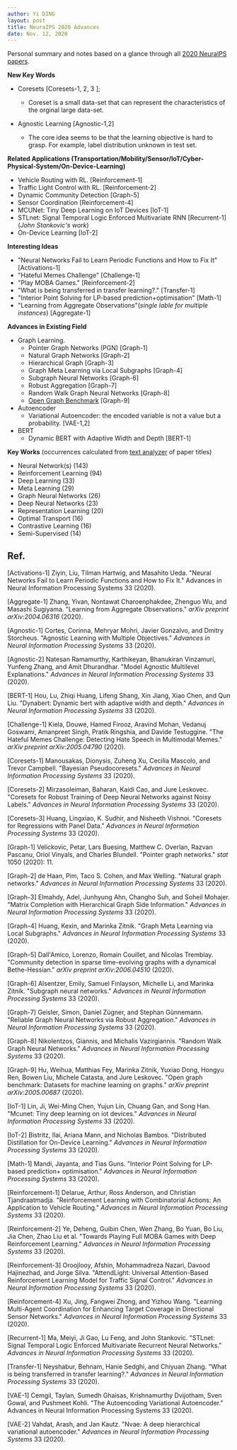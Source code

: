 ```yaml
---
author: Yi DING
layout: post
title: NeuraIPS 2020 Advances
date: Nov. 12, 2020
---
```


Personal summary and notes based on a glance through all [2020 NeuraIPS papers](https://proceedings.neurips.cc/paper/2020).

**New Key Words**

* Coresets [Coresets-1, 2, 3 ];
  
  * Coreset is a small data-set that can represent the characteristics of the orginal large data-set.
* Agnostic Learning [Agnostic-1,2]
  
  * The core idea seems to be that the learning objective is hard to grasp. For example, label distribution unknown in test set.

**Related Applications (Transportation/Mobility/Sensor/IoT/Cyber-Physical-System/On-Device-Learning)**

* Vehicle Routing with RL. [Reinforcement-1]
* Traffic Light Control with RL. [Reinforcement-2]
* Dynamic Community Detection [Graph-5]
* Sensor Coordination [Reinforcement-4]
* MCUNet: Tiny Deep Learning on IoT Devices [IoT-1]
* STLnet: Signal Temporal Logic Enforced Multivariate RNN [Recurrent-1] (*John Stankovic's work*)
* On-Device Learning [IoT-2]

**Interesting Ideas**

* "Neural Networks Fail to Learn Periodic Functions and How to Fix It" [Activations-1]
* "Hateful Memes Challenge" [Challenge-1]
* "Play MOBA Games." [Reinforcement-2]
* "What is being transferred in transfer learning?." [Transfer-1]
* "Interior Point Solving for LP-based prediction+optimisation" [Math-1]
* "Learning from Aggregate Observations"(*single lable for multiple instances*) [Aggregate-1]

**Advances in Existing Field**

* Graph Learning.
  * Pointer Graph Networks (PGN) [Graph-1]
  * Natural Graph Networks [Graph-2]
  * Hierarchical Graph [Graph-3]
  * Graph Meta Learning via Local Subgraphs [Graph-4]
  * Subgraph Neural Networks [Graph-6]
  * Robust Aggregation [Graph-7]
  * Random Walk Graph Neural Networks [Graph-8]
  * [Open Graph Benchmark](https://ogb.stanford.edu/) [Graph-9]
* Autoencoder
  * Variational Autoencoder: the encoded variable is not a value but a probability. [VAE-1,2]
* BERT
  * Dynamic BERT with Adaptive Width and Depth [BERT-1]

**Key Works** (occurrences calculated from [text analyzer](https://www.online-utility.org/text/analyzer.jsp) of paper titles)

* Neural Network(s) (143)
* Reinforcement Learning (94)
* Deep Learning (33)
* Meta Learning (29)
* Graph Neural Networks (26)
* Deep Neural Networks (23)
* Representation Learning (20)
* Optimal Transport (16)
* Contrastive Learning (16)
* Semi-Supervised (14)



## Ref.

[Activations-1] Ziyin, Liu, Tilman Hartwig, and Masahito Ueda. "Neural Networks Fail to Learn Periodic Functions and How to Fix It." Advances in Neural Information Processing Systems 33 (2020).

[Aggregate-1] Zhang, Yivan, Nontawat Charoenphakdee, Zhenguo Wu, and Masashi Sugiyama. "Learning from Aggregate Observations." *arXiv preprint arXiv:2004.06316* (2020).

[Agnostic-1] Cortes, Corinna, Mehryar Mohri, Javier Gonzalvo, and Dmitry Storcheus. "Agnostic Learning with Multiple Objectives." *Advances in Neural Information Processing Systems* 33 (2020).

[Agnostic-2] Natesan Ramamurthy, Karthikeyan, Bhanukiran Vinzamuri, Yunfeng Zhang, and Amit Dhurandhar. "Model Agnostic Multilevel Explanations." *Advances in Neural Information Processing Systems* 33 (2020).

[BERT-1] Hou, Lu, Zhiqi Huang, Lifeng Shang, Xin Jiang, Xiao Chen, and Qun Liu. "Dynabert: Dynamic bert with adaptive width and depth." *Advances in Neural Information Processing Systems* 33 (2020).

[Challenge-1] Kiela, Douwe, Hamed Firooz, Aravind Mohan, Vedanuj Goswami, Amanpreet Singh, Pratik Ringshia, and Davide Testuggine. "The Hateful Memes Challenge: Detecting Hate Speech in Multimodal Memes." *arXiv preprint arXiv:2005.04790* (2020).

[Coresets-1] Manousakas, Dionysis, Zuheng Xu, Cecilia Mascolo, and Trevor Campbell. "Bayesian Pseudocoresets." *Advances in Neural Information Processing Systems* 33 (2020).

[Coresets-2] Mirzasoleiman, Baharan, Kaidi Cao, and Jure Leskovec. "Coresets for Robust Training of Deep Neural Networks against Noisy Labels." *Advances in Neural Information Processing Systems* 33 (2020).

[Coresets-3] Huang, Lingxiao, K. Sudhir, and Nisheeth Vishnoi. "Coresets for Regressions with Panel Data." *Advances in Neural Information Processing Systems* 33 (2020).

[Graph-1] Velickovic, Petar, Lars Buesing, Matthew C. Overlan, Razvan Pascanu, Oriol Vinyals, and Charles Blundell. "Pointer graph networks." *stat* 1050 (2020): 11.

[Graph-2] de Haan, Pim, Taco S. Cohen, and Max Welling. "Natural graph networks." *Advances in Neural Information Processing Systems* 33 (2020).

[Graph-3] Elmahdy, Adel, Junhyung Ahn, Changho Suh, and Soheil Mohajer. "Matrix Completion with Hierarchical Graph Side Information." *Advances in Neural Information Processing Systems* 33 (2020).

[Graph-4] Huang, Kexin, and Marinka Zitnik. "Graph Meta Learning via Local Subgraphs." *Advances in Neural Information Processing Systems* 33 (2020).

[Graph-5] Dall'Amico, Lorenzo, Romain Couillet, and Nicolas Tremblay. "Community detection in sparse time-evolving graphs with a dynamical Bethe-Hessian." *arXiv preprint arXiv:2006.04510* (2020).

[Graph-6] Alsentzer, Emily, Samuel Finlayson, Michelle Li, and Marinka Zitnik. "Subgraph neural networks." *Advances in Neural Information Processing Systems* 33 (2020).

[Graph-7] Geisler, Simon, Daniel Zügner, and Stephan Günnemann. "Reliable Graph Neural Networks via Robust Aggregation." *Advances in Neural Information Processing Systems* 33 (2020).

[Graph-8] Nikolentzos, Giannis, and Michalis Vazirgiannis. "Random Walk Graph Neural Networks." *Advances in Neural Information Processing Systems* 33 (2020).

[Graph-9] Hu, Weihua, Matthias Fey, Marinka Zitnik, Yuxiao Dong, Hongyu Ren, Bowen Liu, Michele Catasta, and Jure Leskovec. "Open graph benchmark: Datasets for machine learning on graphs." *arXiv preprint arXiv:2005.00687* (2020).

[IoT-1] Lin, Ji, Wei-Ming Chen, Yujun Lin, Chuang Gan, and Song Han. "Mcunet: Tiny deep learning on iot devices." *Advances in Neural Information Processing Systems* 33 (2020).

[IoT-2] Bistritz, Ilai, Ariana Mann, and Nicholas Bambos. "Distributed Distillation for On-Device Learning." *Advances in Neural Information Processing Systems* 33 (2020).

[Math-1] Mandi, Jayanta, and Tias Guns. "Interior Point Solving for LP-based prediction+ optimisation." *Advances in Neural Information Processing Systems* 33 (2020).

[Reinforcement-1] Delarue, Arthur, Ross Anderson, and Christian Tjandraatmadja. "Reinforcement Learning with Combinatorial Actions: An Application to Vehicle Routing." *Advances in Neural Information Processing Systems* 33 (2020).

[Reinforcement-2] Ye, Deheng, Guibin Chen, Wen Zhang, Bo Yuan, Bo Liu, Jia Chen, Zhao Liu et al. "Towards Playing Full MOBA Games with Deep Reinforcement Learning." *Advances in Neural Information Processing Systems* 33 (2020).

[Reinforcement-3] Oroojlooy, Afshin, Mohammadreza Nazari, Davood Hajinezhad, and Jorge Silva. "AttendLight: Universal Attention-Based Reinforcement Learning Model for Traffic Signal Control." *Advances in Neural Information Processing Systems* 33 (2020).

[Reinforcement-4] Xu, Jing, Fangwei Zhong, and Yizhou Wang. "Learning Multi-Agent Coordination for Enhancing Target Coverage in Directional Sensor Networks." *Advances in Neural Information Processing Systems* 33 (2020).

[Recurrent-1] Ma, Meiyi, Ji Gao, Lu Feng, and John Stankovic. "STLnet: Signal Temporal Logic Enforced Multivariate Recurrent Neural Networks." *Advances in Neural Information Processing Systems* 33 (2020).

[Transfer-1] Neyshabur, Behnam, Hanie Sedghi, and Chiyuan Zhang. "What is being transferred in transfer learning?." *Advances in Neural Information Processing Systems* 33 (2020).

[VAE-1] Cemgil, Taylan, Sumedh Ghaisas, Krishnamurthy Dvijotham, Sven Gowal, and Pushmeet Kohli. "The Autoencoding Variational Autoencoder." Advances in Neural Information Processing Systems 33 (2020).

[VAE-2] Vahdat, Arash, and Jan Kautz. "Nvae: A deep hierarchical variational autoencoder." *Advances in Neural Information Processing Systems* 33 (2020).

